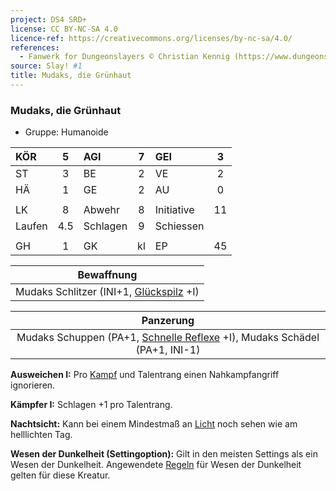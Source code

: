```yaml
---
project: DS4 SRD+
license: CC BY-NC-SA 4.0
licence-ref: https://creativecommons.org/licenses/by-nc-sa/4.0/
references: 
  - Fanwerk for Dungeonslayers © Christian Kennig (https://www.dungeonslayers.net/)
source: Slay! #1
title: Mudaks, die Grünhaut
---
```


### Mudaks, die Grünhaut

- Gruppe: Humanoide

| KÖR    |  5  | AGI      |  7  | GEI        |  3  |
| :----- | :-: | :------- | :-: | :--------- | :-: |
| ST     |  3  | BE       |  2  | VE         |  2  |
| HÄ     |  1  | GE       |  2  | AU         |  0  |
|        |     |          |     |            |     |
| LK     |  8  | Abwehr   |  8  | Initiative | 11  |
| Laufen | 4.5 | Schlagen |  9  | Schiessen  |     |
|        |     |          |     |            |     |
| GH     |  1  | GK       | kl  | EP         | 45  |

|               Bewaffnung                |
| :-------------------------------------: |
| Mudaks Schlitzer (INI+1, [Glückspilz](../../grw/talente/glueckspilz.md) +I) |

|                                 Panzerung                                 |
| :-----------------------------------------------------------------------: |
| Mudaks Schuppen (PA+1, [Schnelle Reflexe](../../grw/talente/schnelle-reflexe.md) +I), Mudaks Schädel (PA+1, INI-1) |

**Ausweichen I:** Pro [Kampf](../../grw/regeln-kampf.md) und Talentrang einen Nahkampfangriff ignorieren.

**Kämpfer I:** Schlagen +1 pro Talentrang.

**Nachtsicht:** Kann bei einem Mindestmaß an [Licht](../../grw/zauber/licht.md) noch sehen wie am helllichten Tag.

**Wesen der Dunkelheit (Settingoption):** Gilt in den meisten Settings als ein Wesen der Dunkelheit. Angewendete [Regeln](../../grw/regeln-proben.md) für Wesen der Dunkelheit gelten für diese Kreatur.

